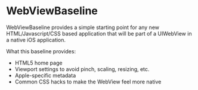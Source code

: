 # WebViewBaseline

WebViewBaseline provides a simple starting point for any new HTML/Javascript/CSS based application that will be part of a UIWebView in a native iOS application.

What this baseline provides:

- HTML5 home page
- Viewport settings to avoid pinch, scaling, resizing, etc.
- Apple-specific metadata
- Common CSS hacks to make the WebView feel more native
